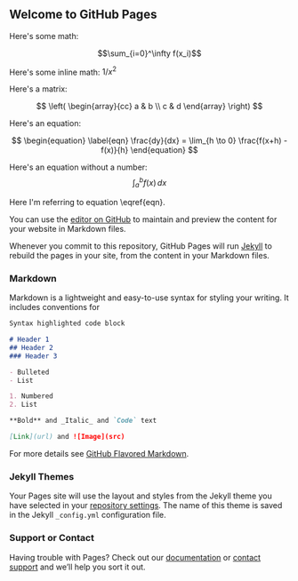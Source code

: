 ## Welcome to GitHub Pages

Here's some math:

$$\sum_{i=0}^\infty f(x_i)$$

Here's some inline math: $1/x^2$

Here's a matrix:

$$
\left(
\begin{array}{cc}
a & b \\ c & d
\end{array}
\right)
$$

Here's an equation:

$$
\begin{equation} \label{eqn}
\frac{dy}{dx} = \lim_{h \to 0} \frac{f(x+h) - f(x)}{h}
\end{equation}
$$

Here's an equation without a number:
$$
\begin{equation*}
\int_a^b f(x)\, dx
\end{equation*}
$$

Here I'm referring to equation \eqref{eqn}.

You can use the [editor on GitHub](https://github.com/pwsiegel/pwsiegel.github.io/edit/master/README.md) to maintain and preview the content for your website in Markdown files.

Whenever you commit to this repository, GitHub Pages will run [Jekyll](https://jekyllrb.com/) to rebuild the pages in your site, from the content in your Markdown files.

### Markdown

Markdown is a lightweight and easy-to-use syntax for styling your writing. It includes conventions for

```markdown
Syntax highlighted code block

# Header 1
## Header 2
### Header 3

- Bulleted
- List

1. Numbered
2. List

**Bold** and _Italic_ and `Code` text

[Link](url) and ![Image](src)
```

For more details see [GitHub Flavored Markdown](https://guides.github.com/features/mastering-markdown/).

### Jekyll Themes

Your Pages site will use the layout and styles from the Jekyll theme you have selected in your [repository settings](https://github.com/pwsiegel/pwsiegel.github.io/settings). The name of this theme is saved in the Jekyll `_config.yml` configuration file.

### Support or Contact

Having trouble with Pages? Check out our [documentation](https://help.github.com/categories/github-pages-basics/) or [contact support](https://github.com/contact) and we’ll help you sort it out.
